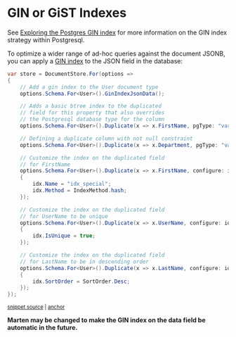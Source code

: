 # GIN or GiST Indexes

See [Exploring the Postgres GIN index](https://hashrocket.com/blog/posts/exploring-postgres-gin-index) for more information on the GIN index strategy within Postgresql.

To optimize a wider range of ad-hoc queries against the document JSONB, you can apply a [GIN index](http://www.postgresql.org/docs/9.4/static/gin.html) to
the JSON field in the database:

<!-- snippet: sample_IndexExamples -->
<a id='snippet-sample_indexexamples'></a>
```cs
var store = DocumentStore.For(options =>
{
    // Add a gin index to the User document type
    options.Schema.For<User>().GinIndexJsonData();

    // Adds a basic btree index to the duplicated
    // field for this property that also overrides
    // the Postgresql database type for the column
    options.Schema.For<User>().Duplicate(x => x.FirstName, pgType: "varchar(50)");

    // Defining a duplicate column with not null constraint
    options.Schema.For<User>().Duplicate(x => x.Department, pgType: "varchar(50)", notNull: true);

    // Customize the index on the duplicated field
    // for FirstName
    options.Schema.For<User>().Duplicate(x => x.FirstName, configure: idx =>
    {
        idx.Name = "idx_special";
        idx.Method = IndexMethod.hash;
    });

    // Customize the index on the duplicated field
    // for UserName to be unique
    options.Schema.For<User>().Duplicate(x => x.UserName, configure: idx =>
    {
        idx.IsUnique = true;
    });

    // Customize the index on the duplicated field
    // for LastName to be in descending order
    options.Schema.For<User>().Duplicate(x => x.LastName, configure: idx =>
    {
        idx.SortOrder = SortOrder.Desc;
    });
});
```
<sup><a href='https://github.com/JasperFx/marten/blob/master/src/Marten.Testing/Examples/MartenRegistryExamples.cs#L58-L94' title='Snippet source file'>snippet source</a> | <a href='#snippet-sample_indexexamples' title='Start of snippet'>anchor</a></sup>
<!-- endSnippet -->

**Marten may be changed to make the GIN index on the data field be automatic in the future.**

